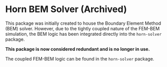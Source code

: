 # Horn BEM Solver (Archived)

This package was initially created to house the Boundary Element Method (BEM) solver. However, due to the tightly coupled nature of the FEM-BEM simulation, the BEM logic has been integrated directly into the `horn-solver` package.

**This package is now considered redundant and is no longer in use.**

The coupled FEM-BEM logic can be found in the `horn-solver` package.

